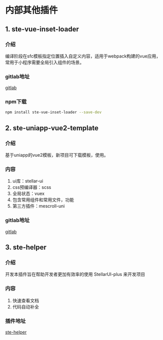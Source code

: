 # 内部其他插件

## 1. ste-vue-inset-loader
### 介绍
编译阶段在sfc模板指定位置插入自定义内容，适用于webpack构建的vue应用，常用于小程序需要全局引入组件的场景。
### gitlab地址
<a  target="_blank" href="http://172.16.108.253:8001/Stellar/ste-vue-inset-loader">gitlab</a>
### npm下载
```bash
npm install ste-vue-inset-loader --save-dev
```

## 2. ste-uniapp-vue2-template
### 介绍
基于uniapp的vue2模板，新项目可下载模板，使用。
### 内容
1. ui库：stellar-ui
2. css预编译器：scss
3. 全局状态：vuex
4. 包含常用组件和常用文件，功能
5. 第三方插件：mescroll-uni

### gitlab地址
<a  target="_blank"  href="http://172.16.108.253:8001/Stellar/ste-uniapp-vue2-template" >gitlab</a>

## 3. ste-helper
### 介绍
开发本插件旨在帮助开发者更加有效率的使用 StellarUI-plus 来开发项目
### 内容
1. 快速查看文档
2. 代码自动补全
### 插件地址
<a  target="_blank"  href="https://marketplace.visualstudio.com/items?itemName=StellarUI.ste-helper" >ste-helper</a>